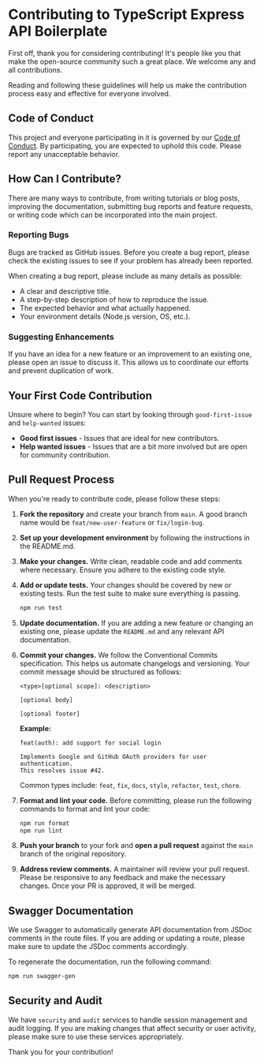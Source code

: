 # Contributing to TypeScript Express API Boilerplate

First off, thank you for considering contributing! It's people like you that make the open-source community such a great place. We welcome any and all contributions.

Reading and following these guidelines will help us make the contribution process easy and effective for everyone involved.

## Code of Conduct

This project and everyone participating in it is governed by our [Code of Conduct](CODE_OF_CONDUCT.md). By participating, you are expected to uphold this code. Please report any unacceptable behavior.

## How Can I Contribute?

There are many ways to contribute, from writing tutorials or blog posts, improving the documentation, submitting bug reports and feature requests, or writing code which can be incorporated into the main project.

### Reporting Bugs

Bugs are tracked as GitHub issues. Before you create a bug report, please check the existing issues to see if your problem has already been reported.

When creating a bug report, please include as many details as possible:

- A clear and descriptive title.
- A step-by-step description of how to reproduce the issue.
- The expected behavior and what actually happened.
- Your environment details (Node.js version, OS, etc.).

### Suggesting Enhancements

If you have an idea for a new feature or an improvement to an existing one, please open an issue to discuss it. This allows us to coordinate our efforts and prevent duplication of work.

## Your First Code Contribution

Unsure where to begin? You can start by looking through `good-first-issue` and `help-wanted` issues:

- **Good first issues** - Issues that are ideal for new contributors.
- **Help wanted issues** - Issues that are a bit more involved but are open for community contribution.

## Pull Request Process

When you're ready to contribute code, please follow these steps:

1.  **Fork the repository** and create your branch from `main`. A good branch name would be `feat/new-user-feature` or `fix/login-bug`.

2.  **Set up your development environment** by following the instructions in the README.md.

3.  **Make your changes.** Write clean, readable code and add comments where necessary. Ensure you adhere to the existing code style.

4.  **Add or update tests.** Your changes should be covered by new or existing tests. Run the test suite to make sure everything is passing.

    ```bash
    npm run test
    ```

5.  **Update documentation.** If you are adding a new feature or changing an existing one, please update the `README.md` and any relevant API documentation.

6.  **Commit your changes.** We follow the Conventional Commits specification. This helps us automate changelogs and versioning. Your commit message should be structured as follows:

    ```
    <type>[optional scope]: <description>

    [optional body]

    [optional footer]
    ```

    **Example:**

    ```
    feat(auth): add support for social login

    Implements Google and GitHub OAuth providers for user authentication.
    This resolves issue #42.
    ```

    Common types include: `feat`, `fix`, `docs`, `style`, `refactor`, `test`, `chore`.

7.  **Format and lint your code.** Before committing, please run the following commands to format and lint your code:

    ```bash
    npm run format
    npm run lint
    ```

8.  **Push your branch** to your fork and **open a pull request** against the `main` branch of the original repository.

9.  **Address review comments.** A maintainer will review your pull request. Please be responsive to any feedback and make the necessary changes. Once your PR is approved, it will be merged.

## Swagger Documentation

We use Swagger to automatically generate API documentation from JSDoc comments in the route files. If you are adding or updating a route, please make sure to update the JSDoc comments accordingly.

To regenerate the documentation, run the following command:

```bash
npm run swagger-gen
```

## Security and Audit

We have `security` and `audit` services to handle session management and audit logging. If you are making changes that affect security or user activity, please make sure to use these services appropriately.

Thank you for your contribution!
